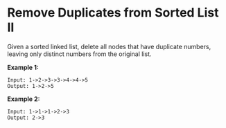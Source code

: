 # Remove Duplicates from Sorted List II

Given a sorted linked list, delete all nodes that have duplicate numbers, leaving only distinct numbers from the original list.

__Example 1:__

```
Input: 1->2->3->3->4->4->5
Output: 1->2->5
```

__Example 2:__

```
Input: 1->1->1->2->3
Output: 2->3
```